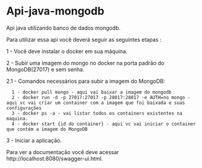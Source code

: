 # Api-java-mongodb
Api java utilizando banco de dados mongodb.


Para utilizar essa api você deverá seguir as seguintes etapas : 

1 - Você deve instalar o docker em sua máquina. 

2 - Subir uma imagem do mongo no docker na porta padrão do MongoDB(27017) e sem senha.
   
   2.1 - Comandos necessários para subir a imagem do MongoDB:
    
      1 - docker pull mongo - aqui vai baixar a imagem do mongodb
      2 - docker run -d -p 27017:27017 -p 28017:28017 -e AUTH=no mongo - aqui vc vai criar um container com a imagem que foi baixada e suas configurações
      3 - docker ps -a - vai listar todos os containers existentes na maquina.
      4 - docker start {id do container} - aqui vc vai iniciar o container que contém a imagem do MongoDB
  

3 - Iniciar a aplicação.


Para ver a documentação você deve acessar http://localhost:8080/swagger-ui.html.
